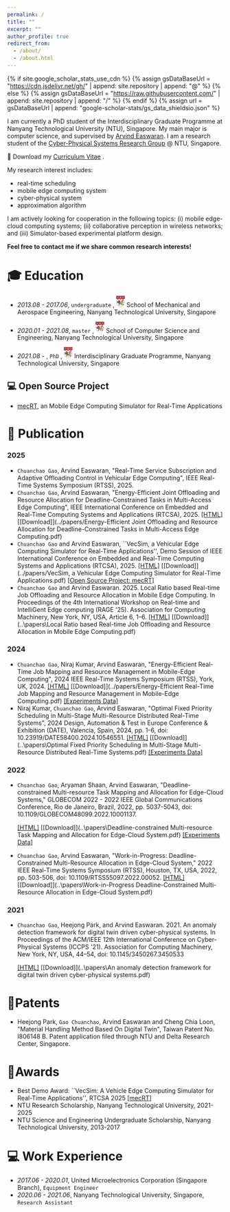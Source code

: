 ```yaml
---
permalink: /
title: ""
excerpt: ""
author_profile: true
redirect_from: 
  - /about/
  - /about.html
---
```


{% if site.google_scholar_stats_use_cdn %}
{% assign gsDataBaseUrl = "https://cdn.jsdelivr.net/gh/" | append: site.repository | append: "@" %}
{% else %}
{% assign gsDataBaseUrl = "https://raw.githubusercontent.com/" | append: site.repository | append: "/" %}
{% endif %}
{% assign url = gsDataBaseUrl | append: "google-scholar-stats/gs_data_shieldsio.json" %}

<span class='anchor' id='about-me'></span>

I am currently a PhD student of the Interdisciplinary Graduate Programme at Nanyang Technological University (NTU), Singapore. My main major is computer science, and supervised by [Arvind Easwaran](https://personal.ntu.edu.sg/arvinde/). I am a research student of the [Cyber-Physical Systems Research Group](https://cps-research-group.github.io/)  @ NTU, Singapore.



📎 Download my [Curriculum Vitae](../papers/AcademicCV.pdf) .



My research interest includes:

- real-time scheduling
- mobile edge computing system
- cyber-physical system
- approximation algorithm



I am actively looking for cooperation in the following topics: (i) mobile edge-cloud computing systems; (ii) collaborative perception in wireless networks; and (iii) Simulator-based experimental platform design.



**Feel free to contact me if we share common research interests!**



<span class='anchor' id='-educations'></span>

# 🎓 Education
- *2013.08 - 2017.06*,  `undergraduate` , <a href="https://www.ntu.edu.sg/"><img class="png" src="/images/NTU.png" width="20pt"></a> School of Mechanical and Aerospace Engineering, Nanyang Technological University, Singapore

- *2020.01 - 2021.08*, `master` , <a href="https://www.ntu.edu.sg/"><img class="png" src="/images/NTU.png" width="20pt"></a> School of Computer Science and Engineering, Nanyang Technological University, Singapore
- *2021.08 -*   , `PhD` , <a href="https://www.ntu.edu.sg/"><img class="png" src="/images/NTU.png" width="20pt"></a> Interdisciplinary Graduate Programme, Nanyang Technological University, Singapore



<span class='anchor' id='-projects'></span>

## 💻 Open Source Project

- [mecRT](https://github.com/gaochuanchao/mecRT/tree/main/src), an Mobile Edge Computing Simulator for Real-Time Applications



<span class='anchor' id='-publications'></span>

# 📝 Publication

### 2025
- `Chuanchao Gao`, Arvind Easwaran, "Real-Time Service Subscription and Adaptive Offloading Control in Vehicular Edge Computing", IEEE Real-Time Systems Symposium (RTSS), 2025.
- `Chuanchao Gao`, Arvind Easwaran, "Energy-Efficient Joint Offloading and Resource Allocation for Deadline-Constrained Tasks in Multi-Access Edge Computing", IEEE International Conference on Embedded and Real-Time Computing Systems and Applications (RTCSA), 2025.  [[HTML]](https://ieeexplore-ieee-org.remotexs.ntu.edu.sg/document/11153106) [[Download]](../papers/Energy-Efficient Joint Offloading and Resource Allocation for Deadline-Constrained Tasks in Multi-Access Edge Computing.pdf) 
- `Chuanchao Gao` and Arvind Easwaran, ``VecSim, a Vehicular Edge Computing Simulator for Real-Time Applications'', Demo Session of IEEE International Conference on Embedded and Real-Time Computing Systems and Applications (RTCSA), 2025. [[HTML]](https://ieeexplore.ieee.org/document/11153192) [[Download]](../papers/VecSim, a Vehicular Edge Computing Simulator for Real-Time Applications.pdf) [[Open Source Project: mecRT]](https://github.com/gaochuanchao/mecRT/tree/main/src)
- `Chuanchao Gao` and Arvind Easwaran. 2025. Local Ratio based Real-time Job Offloading and Resource Allocation in Mobile Edge Computing. In Proceedings of the 4th International Workshop on Real-time and IntelliGent Edge computing (RAGE '25). Association for Computing Machinery, New York, NY, USA, Article 6, 1–6. [[HTML]](https://doi.org/10.1145/3722567.3727843) [[Download]](..\papers\Local Ratio based Real-time Job Offloading and Resource Allocation in Mobile Edge Computing.pdf) 

### 2024

- `Chuanchao Gao`, Niraj Kumar, Arvind Easwaran, "Energy-Efficient Real-Time Job Mapping and Resource Management in Mobile-Edge Computing", 2024 IEEE Real-Time Systems Symposium (RTSS), York, UK, 2024. [[HTML]](https://ieeexplore.ieee.org/abstract/document/10844747)  [[Download]](../papers/Energy-Efficient Real-Time Job Mapping and Resource Management in Mobile-Edge Computing.pdf) [[Experiments Data]](https://github.com/CPS-research-group/CPS-NTU-Public/tree/RTSS2024)
- Niraj Kumar, `Chuanchao Gao`, Arvind Easwaran, "Optimal Fixed Priority Scheduling in Multi-Stage Multi-Resource Distributed Real-Time Systems", 2024 Design, Automation & Test in Europe Conference & Exhibition (DATE), Valencia, Spain, 2024, pp. 1-6, doi: 10.23919/DATE58400.2024.10546551. [[HTML]](https://ieeexplore-ieee-org.remotexs.ntu.edu.sg/abstract/document/10546551)  [[Download]](..\papers\Optimal Fixed Priority Scheduling in Multi-Stage Multi-Resource Distributed Real-Time Systems.pdf) [[Experiments Data]](https://github.com/CPS-research-group/CPS-NTU-Public/tree/DATE2024) 

### 2022

- `Chuanchao Gao`, Aryaman Shaan, Arvind Easwaran, "Deadline-constrained Multi-resource Task Mapping and Allocation for Edge-Cloud Systems," GLOBECOM 2022 - 2022 IEEE Global Communications Conference, Rio de Janeiro, Brazil, 2022, pp. 5037-5043, doi: 10.1109/GLOBECOM48099.2022.10001137.  

  [[HTML]](https://ieeexplore.ieee.org/abstract/document/10001137)  [[Download]](..\papers\Deadline-constrained Multi-resource Task Mapping and Allocation for Edge-Cloud System.pdf) [[Experiments Data]](https://github.com/CPS-research-group/CPS-NTU-Public/tree/GLOBECOM2022) 

- `Chuanchao Gao`, Arvind Easwaran, "Work-in-Progress: Deadline-Constrained Multi-Resource Allocation in Edge-Cloud System," 2022 IEEE Real-Time Systems Symposium (RTSS), Houston, TX, USA, 2022, pp. 503-506, doi: 10.1109/RTSS55097.2022.00052. [[HTML]](https://ieeexplore.ieee.org/abstract/document/9984794)  [[Download]](..\papers\Work-in-Progress Deadline-Constrained Multi-Resource Allocation in Edge-Cloud System.pdf) 

### 2021

- `Chuanchao Gao`, Heejong Park, and Arvind Easwaran. 2021. An anomaly detection framework for digital twin driven cyber-physical systems. In Proceedings of the ACM/IEEE 12th International Conference on Cyber-Physical Systems (ICCPS '21). Association for Computing Machinery, New York, NY, USA, 44–54, doi: 10.1145/3450267.3450533
  
  [[HTML]](https://dl.acm.org/doi/abs/10.1145/3450267.3450533)  [[Download]](..\papers\An anomaly detection framework for digital twin driven cyber-physical systems.pdf) 



<span class='anchor' id='-patents'></span>

# 🏅Patents

- Heejong Park, `Gao Chuanchao`, Arvind Easwaran and Cheng Chia Loon, "Material Handling Method Based On Digital Twin", Taiwan Patent No. I806148 B. Patent application filed through NTU and Delta Research Center, Singapore.



<span class='anchor' id='-awards'></span>

# 🏅Awards

- Best Demo Award: ``VecSim: A Vehicle Edge Computing Simulator for Real-Time Applications'', RTCSA 2025 [[mecRT]](https://github.com/gaochuanchao/mecRT/tree/main/src) 
- NTU Research Scholarship, Nanyang Technological University, 2021-2025
- NTU Science and Engineering Undergraduate Scholarship, Nanyang Technological University, 2013-2017



<span class='anchor' id='-working'></span>

# 💻 Work Experience
- *2017.06 - 2020.01*, United Microelectronics Corporation (Singapore Branch), `Equipment Engineer`
- *2020.06 - 2021.06*, Nanyang Technological University, Singapore, `Research Assistant`
